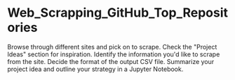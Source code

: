 # Web_Scrapping_GitHub_Top_Repositories
Browse through different sites and pick on to scrape. Check the "Project Ideas" section for inspiration. Identify the information you'd like to scrape from the site. Decide the format of the output CSV file. Summarize your project idea and outline your strategy in a Jupyter Notebook.
